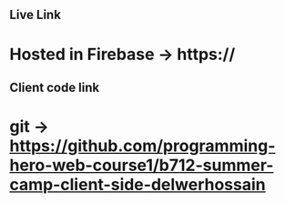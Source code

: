 ﻿## Live Link

# Hosted in Firebase -> https://


## Client code link

# git  -> https://github.com/programming-hero-web-course1/b712-summer-camp-client-side-delwerhossain

